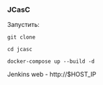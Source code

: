 ### JCasC

 Запустить:
 
`git clone`

`cd jcasc`

`docker-compose up --build -d`

Jenkins web - http://$HOST_IP






